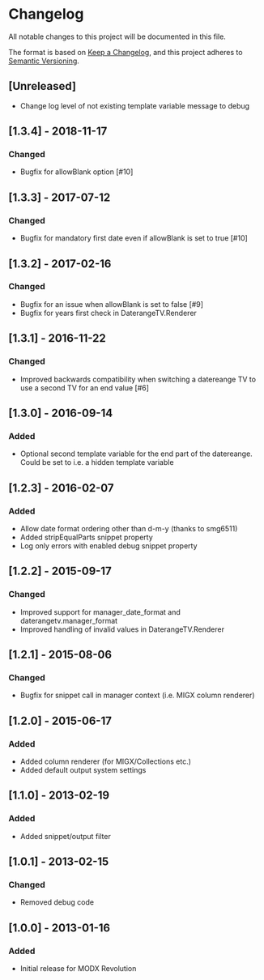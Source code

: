 # Changelog
All notable changes to this project will be documented in this file.

The format is based on [Keep a Changelog](https://keepachangelog.com/en/1.0.0/),
and this project adheres to [Semantic Versioning](https://semver.org/spec/v2.0.0.html).

## [Unreleased]
- Change log level of not existing template variable message to debug

## [1.3.4] - 2018-11-17
### Changed
- Bugfix for allowBlank option [#10]

## [1.3.3] - 2017-07-12
### Changed
- Bugfix for mandatory first date even if allowBlank is set to true [#10]

## [1.3.2] - 2017-02-16
### Changed
- Bugfix for an issue when allowBlank is set to false [#9]
- Bugfix for years first check in DaterangeTV.Renderer

## [1.3.1] - 2016-11-22
### Changed
- Improved backwards compatibility when switching a datereange TV to use a second TV for an end value [#6]

## [1.3.0] - 2016-09-14
### Added
- Optional second template variable for the end part of the datereange. Could be set to i.e. a hidden template variable

## [1.2.3] - 2016-02-07
### Added
- Allow date format ordering other than d-m-y (thanks to smg6511)
- Added stripEqualParts snippet property
- Log only errors with enabled debug snippet property

## [1.2.2] - 2015-09-17
### Changed
- Improved support for manager_date_format and daterangetv.manager_format
- Improved handling of invalid values in DaterangeTV.Renderer

## [1.2.1] - 2015-08-06
### Changed
- Bugfix for snippet call in manager context (i.e. MIGX column renderer)

## [1.2.0] - 2015-06-17
### Added
- Added column renderer (for MIGX/Collections etc.)
- Added default output system settings

## [1.1.0] - 2013-02-19
### Added
- Added snippet/output filter

## [1.0.1] - 2013-02-15
### Changed
- Removed debug code

## [1.0.0] - 2013-01-16
### Added
- Initial release for MODX Revolution

